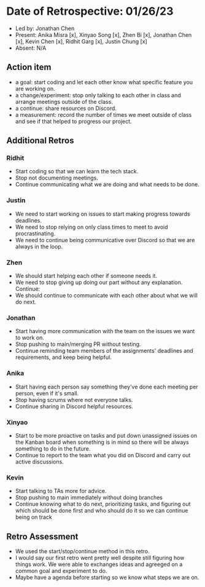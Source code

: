 # Date of Retrospective: 01/26/23

* Led by: Jonathan Chen
* Present: Anika Misra [x], Xinyao Song [x], Zhen Bi [x], Jonathan Chen [x], Kevin Chen [x], Ridhit Garg [x], Justin Chung [x]
* Absent: N/A

## Action item

* a goal: start coding and let each other know what specific feature you are working on. 
* a change/experiment: stop only talking to each other in class and arrange meetings outside of the class.
* a continue: share resources on Discord. 
* a measurement: record the number of times we meet outside of class and see if that helped to progress our project. 

## Additional Retros
  
### Ridhit
* Start coding so that we can learn the tech stack. 
* Stop not documenting meetings. 
* Continue communicating what we are doing and what needs to be done. 

### Justin
* We need to start working on issues to start making progress towards deadlines.
* We need to stop relying on only class times to meet to avoid procrastinating.
* We need to continue being communicative over Discord so that we are always in the loop.

### Zhen  
* We should start helping each other if someone needs it.
* We need to stop giving up doing our part without any explanation. Continue:
* We should continue to communicate with each other about what we will do next.

### Jonathan
* Start having more communication with the team on the issues we want to work on.
* Stop pushing to main/merging PR without testing.
* Continue reminding team members of the assignments' deadlines and requirements, and keep being helpful.

### Anika
* Start having each person say something they've done each meeting per person, even if it's small.
* Stop having scrums where not everyone talks. 
* Continue sharing in Discord helpful resources.

### Xinyao 
* Start to be more proactive on tasks and put down unassigned issues on the Kanban board when something is in mind so there will be  always something to do in the future.
* Continue to report to the team what you did on Discord and carry out active discussions.

### Kevin 
* Start talking to TAs more for advice.
* Stop pushing to main immediately without doing branches
* Continue knowing what to do next, prioritizing tasks, and figuring out which should be done first and who should do it so we can continue being on track

## Retro Assessment

* We used the start/stop/continue method in this retro.
* I would say our first retro went pretty well despite still figuring how things work. We were able to exchanges ideas and agreeged on a common goal and experiment to do.
* Maybe have a agenda before starting so we know what steps we are on.

